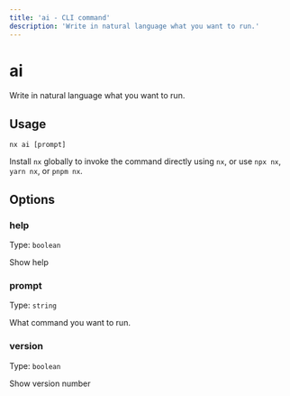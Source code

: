 ```yaml
---
title: 'ai - CLI command'
description: 'Write in natural language what you want to run.'
---
```


# ai

Write in natural language what you want to run.

## Usage

```shell
nx ai [prompt]
```

Install `nx` globally to invoke the command directly using `nx`, or use `npx nx`, `yarn nx`, or `pnpm nx`.

## Options

### help

Type: `boolean`

Show help

### prompt

Type: `string`

What command you want to run.

### version

Type: `boolean`

Show version number
